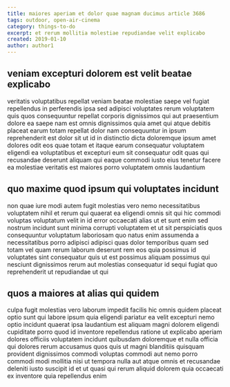 ```yaml
---
title: maiores aperiam et dolor quae magnam ducimus article 3686
tags: outdoor, open-air-cinema
category: things-to-do
excerpt: et rerum mollitia molestiae repudiandae velit explicabo
created: 2019-01-10
author: author1
---
```


## veniam excepturi dolorem est velit beatae explicabo

veritatis voluptatibus repellat veniam beatae molestiae saepe vel fugiat repellendus in perferendis ipsa sed adipisci voluptates rerum voluptatem quis quos consequuntur repellat corporis dignissimos qui aut praesentium dolore ea saepe nam est omnis dignissimos quia amet qui atque debitis placeat earum totam repellat dolor nam consequuntur in ipsum reprehenderit est dolor sit ut id in distinctio dicta doloremque ipsum amet dolores odit eos quae totam et itaque earum consequatur voluptatem eligendi ea voluptatibus et excepturi eum sit consequatur odit quas qui recusandae deserunt aliquam qui eaque commodi iusto eius tenetur facere ea molestiae veritatis est maiores porro voluptatem omnis laudantium

## quo maxime quod ipsum qui voluptates incidunt

non quae iure modi autem fugit molestias vero nemo necessitatibus voluptatem nihil et rerum qui quaerat ea eligendi omnis sit qui hic commodi voluptas voluptatum velit in id error occaecati alias ut et sunt enim sed nostrum incidunt sunt minima corrupti voluptatem et ut sit perspiciatis quos consequuntur voluptatum laboriosam quo natus enim assumenda a necessitatibus porro adipisci adipisci quas dolor temporibus quam sed totam vel quam rerum laborum deserunt rem eos quia possimus id voluptates sint consequatur quis ut est possimus aliquam possimus qui nesciunt dignissimos rerum aut molestias consequatur id sequi fugiat quo reprehenderit ut repudiandae ut qui

## quos a maiores at alias qui quidem

culpa fugit molestias vero laborum impedit facilis hic omnis quidem placeat optio sunt qui labore ipsum quia eligendi pariatur ea velit excepturi nemo optio incidunt quaerat ipsa laudantium est aliquam magni dolorem eligendi cupiditate porro quod id inventore repellendus ratione ut explicabo aperiam dolores officiis voluptatem incidunt quibusdam doloremque et nulla officia qui dolores rerum accusamus quos quis ut magni blanditiis quisquam provident dignissimos commodi voluptas commodi aut nemo porro commodi modi mollitia nisi ut tempora nulla aut atque omnis et recusandae deleniti iusto suscipit id et ut quasi qui rerum aliquid dolorem quia occaecati ex inventore quia repellendus enim
